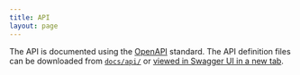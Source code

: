 ```yaml
---
title: API
layout: page
---
```


The API is documented using the [OpenAPI] standard. The API definition files can be downloaded 
from [`docs/api/`](https://github.com/rkruithof/easy-auth-info/tree/master/docs/api) or
<a href="api.html" target="__blank">viewed in Swagger UI in a new tab</a>.

[OpenAPI]: https://github.com/OAI/OpenAPI-Specification/blob/master/versions/3.0.0.md
